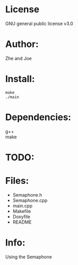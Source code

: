 # License
GNU general public license v3.0
# Author:
Zhe and Joe
# Install:
```
make
./main
```
# Dependencies:
g++ \
make
# TODO:
# Files:
* Semaphone.h 
* Semaphone.cpp 
* main.cpp 
* Makefile 
* Doxyfile
* README
# Info:
Using the Semaphone
